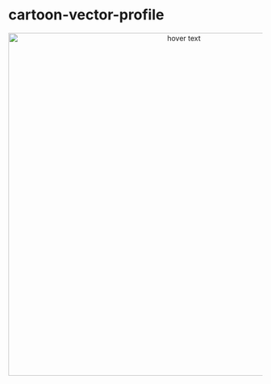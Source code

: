 # cartoon-vector-profile
<p align="center">
  <img src="CartoonVectorDemo.png" width="680" title="hover text">
</p>
